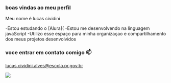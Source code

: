 ###  boas vindas ao meu perfil

Meu nome é lucas cividini

-Estou estudando o [Alura](
-Estou  me desenvolvendo na linguagem javaScript
-Utilizo esse espaço para minha organizaçao e compartilhamento dos meus projetos desenvolvidos

### voce entrar em contato comigo 📫

lucas.cividini.alves@escola.pr.gov.br

![](https://media.tenor.com/oci6wGyueZ4AAAAC/homer-simpson-bart-simpson.gif)
